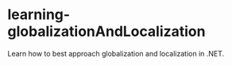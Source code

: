 # learning-globalizationAndLocalization
Learn how to best approach globalization and localization in .NET.
